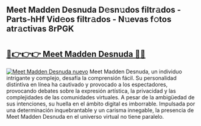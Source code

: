 ## Meet Madden Desnuda D𝚎sn𝚞dos filtr𝚊dos - Parts-hHf Vid𝚎os filtr𝚊dos - N𝚞evas f𝚘tos atr𝚊ctivas 8rPGK

# <h2><a href="http://mbaypa.tromn.icu/?c=Meet+Madden+Desnuda">🔗👉👉👉 Meet Madden Desnuda 🔗🔗</a></h2>

[![Meet Madden Desnuda nuevo](https://i.imgur.com/pEAQMta.gif)](http://mbaypa.tromn.icu/?c=Meet+Madden+Desnuda)
Meet Madden Desnuda, un individuo intrigante y complejo, desafía la comprensión fácil. Su personalidad distintiva en línea ha cautivado y provocado a los espectadores, provocando debates sobre la expresión artística, la privacidad y las complejidades de las comunidades virtuales. A pesar de la ambigüedad de sus intenciones, su huella en el ámbito digital es imborrable. Impulsada por una determinación inquebrantable y un carisma innegable, la presencia de Meet Madden Desnuda en el universo virtual no tiene paralelo.
